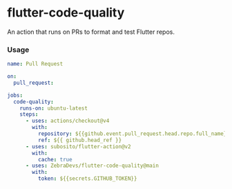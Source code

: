 # flutter-code-quality

An action that runs on PRs to format and test Flutter repos.

### Usage

```yml
name: Pull Request

on:
  pull_request:

jobs:
  code-quality:
    runs-on: ubuntu-latest
    steps:
      - uses: actions/checkout@v4
        with:
          repository: ${{github.event.pull_request.head.repo.full_name}}
          ref: ${{ github.head_ref }}
      - uses: subosito/flutter-action@v2
        with:
          cache: true
      - uses: ZebraDevs/flutter-code-quality@main
        with:
          token: ${{secrets.GITHUB_TOKEN}}
```
